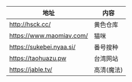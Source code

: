 |地址|内容|
|-|-|
|http://hsck.cc/|黄色仓库|
|https://www.maomiav.com/|猫咪|
|https://sukebei.nyaa.si/|番号搜种|
|https://taohuazu.pw|台湾网站|
|https://jable.tv/|高清(魔法)|
